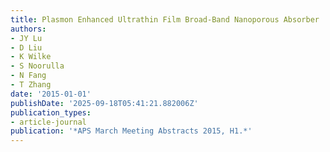 ```yaml
---
title: Plasmon Enhanced Ultrathin Film Broad-Band Nanoporous Absorber
authors:
- JY Lu
- D Liu
- K Wilke
- S Noorulla
- N Fang
- T Zhang
date: '2015-01-01'
publishDate: '2025-09-18T05:41:21.882006Z'
publication_types:
- article-journal
publication: '*APS March Meeting Abstracts 2015, H1.*'
---
```

